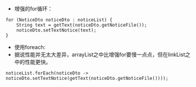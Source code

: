 * 增强的for循环：

```
for (NoticeDto noticeDto : noticeList) {
    String text = getText(noticeDto.getNoticeFile());
    noticeDto.setTextNotice(text);
}
```

* 使用foreach:
* 据说性能并无太大差异，arrayList之中比增强for要慢一点点，但在linkList之中的性能更快。

```
noticeList.forEach(noticeDto -> noticeDto.setTextNotice(getText(noticeDto.getNoticeFile())));
```